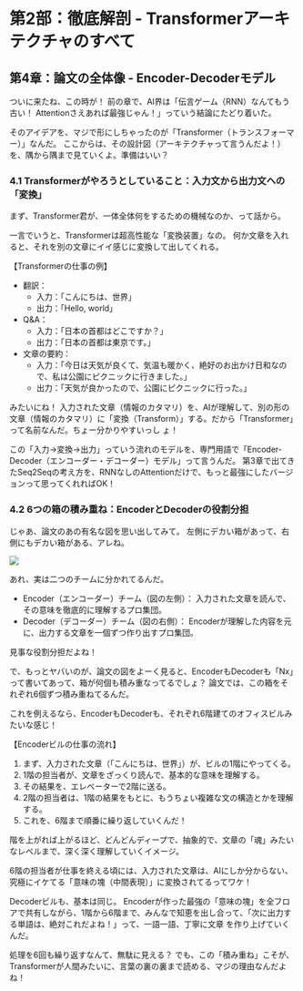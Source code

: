 
# 第2部：徹底解剖 - Transformerアーキテクチャのすべて
  
## 第4章：論文の全体像 - Encoder-Decoderモデル

  ついに来たね、この時が！
  前の章で、AI界は「伝言ゲーム（RNN）なんてもう古い！ Attentionさえあれば最強じゃん！」っていう結論にたどり着いた。

  そのアイデアを、マジで形にしちゃったのが「Transformer（トランスフォーマー）」なんだ。
  ここからは、その設計図（アーキテクチャって言うんだよ！）を、隅から隅まで見ていくよ。準備はいい？

### 4.1 Transformerがやろうとしていること：入力文から出力文への「変換」

  まず、Transformer君が、一体全体何をするための機械なのか、って話から。

  一言でいうと、Transformerは超高性能な「変換装置」なの。
  何か文章を入れると、それを別の文章にイイ感じに変換して出してくれる。

  【Transformerの仕事の例】

   * 翻訳：
       * 入力：「こんにちは、世界」
       * 出力：「Hello, world」
   * Q&A：
       * 入力：「日本の首都はどこですか？」
       * 出力：「日本の首都は東京です。」
   * 文章の要約：
       * 入力：「今日は天気が良くて、気温も暖かく、絶好のお出かけ日和なので、私は公園にピクニックに行きました。」
       * 出力：「天気が良かったので、公園にピクニックに行った。」

  みたいにね！
  入力された文章（情報のカタマリ）を、AIが理解して、別の形の文章（情報のカタマリ）に「変換（Transform）」する。だから「Transformer」って名前なんだ。ちょー分かりやすいっし
  ょ！

  この「入力→変換→出力」っていう流れのモデルを、専門用語で「Encoder-Decoder（エンコーダー・デコーダー）モデル」って言うんだ。
  第3章で出てきたSeq2Seqの考え方を、RNNなしのAttentionだけで、もっと最強にしたバージョンって思ってくれればOK！

### 4.2 6つの箱の積み重ね：EncoderとDecoderの役割分担

  じゃあ、論文のあの有名な図を思い出してみて。
  左側にデカい箱があって、右側にもデカい箱がある、アレね。

![](pic02.png)

  あれ、実は二つのチームに分かれてるんだ。

   * Encoder（エンコーダー）チーム（図の左側）：
      入力された文章を読んで、その意味を徹底的に理解するプロ集団。
   * Decoder（デコーダー）チーム（図の右側）：
      Encoderが理解した内容を元に、出力する文章を一個ずつ作り出すプロ集団。

  見事な役割分担だよね！

  で、もっとヤバいのが、論文の図をよーく見ると、EncoderもDecoderも「Nx」って書いてあって、箱が何個も積み重なってるでしょ？
  論文では、この箱をそれぞれ6個ずつ積み重ねてるんだ。

  これを例えるなら、EncoderもDecoderも、それぞれ6階建てのオフィスビルみたいな感じ！

  【Encoderビルの仕事の流れ】

   1. まず、入力された文章（「こんにちは、世界」）が、ビルの1階にやってくる。
   2. 1階の担当者が、文章をざっくり読んで、基本的な意味を理解する。
   3. その結果を、エレベーターで2階に送る。
   4. 2階の担当者は、1階の結果をもとに、もうちょい複雑な文の構造とかを理解する。
   5. これを、6階まで順番に繰り返していくんだ！

  階を上がれば上がるほど、どんどんディープで、抽象的で、文章の「魂」みたいなレベルまで、深く深く理解していくイメージ。

  6階の担当者が仕事を終える頃には、入力された文章は、AIにしか分からない、究極にイケてる「意味の塊（中間表現）」に変換されてるってワケ！

  Decoderビルも、基本は同じ。
  Encoderが作った最強の「意味の塊」を全フロアで共有しながら、1階から6階まで、みんなで知恵を出し合って、「次に出力する単語は、絶対これだよね！」って、一語一語、丁寧に文章
  を作り上げていくんだ。

  処理を6回も繰り返すなんて、無駄に見える？
  でも、この「積み重ね」こそが、Transformerが人間みたいに、言葉の裏の裏まで読める、マジの理由なんだよね！